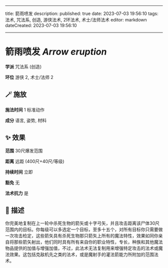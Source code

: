
---
title: 箭雨喷发
description: 
published: true
date: 2023-07-03 19:56:10
tags: 法术, 咒法系, 创造, 游侠法术, 2环法术, 术士/法师法术
editor: markdown
dateCreated: 2023-07-03 19:56:10

---

# **箭雨喷发** *Arrow eruption*

**学派** 咒法系 (创造) 

**环位** 游侠 2, 术士/法师 2

## 🪄 施放

**施法时间** 1 标准动作

**成分** 语言, 姿势, 材料

## ✨ 效果  

**范围** 30尺爆发范围

**距离** 远距 (400尺+40尺/等级)  

**持续时间** 立即 

**豁免** 无

**法术抗力** 是

## 📖 描述

你完美地复制在上一轮中杀死生物的箭矢或十字弓矢，并且攻击距离该尸体30尺范围内的目标。你每级可以多选定一个目标，至多十五个，对所有目标你只需要做一次攻击检定，这些箭矢具有杀死生物那只箭矢上所有的魔法特性，效果如同你亲自将那些箭矢射出，他们同时具有所有来自你的职业特性，专长，种族和其他魔法物品提供的加值与增强加值，不过，此法术无法复制用来增强特定攻击的法术或魔法效果。这包括克敌机先之类的法术，或是魔射手的灌法箭能力所附加的范围法术。
    